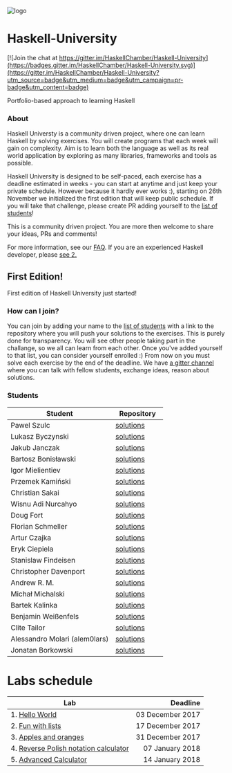 ![logo](hu-logo.jpg)
# Haskell-University
[![Join the chat at https://gitter.im/HaskellChamber/Haskell-University](https://badges.gitter.im/HaskellChamber/Haskell-University.svg)](https://gitter.im/HaskellChamber/Haskell-University?utm_source=badge&utm_medium=badge&utm_campaign=pr-badge&utm_content=badge)

Portfolio-based approach to learning Haskell

### About

Haskell Universty is a community driven project, where one can learn Haskell by solving exercises. You will create programs that each week will gain on complexity.  Aim is to learn both the language as well as its real world application by exploring as many libraries, frameworks and tools as possible.

Haskell University is designed to be self-paced, each exercise has a deadline estimated in weeks - you can start at anytime and just keep your private schedule. However because it hardly ever works :), starting on 26th November we initialized the first edition that will keep public schedule. If you will take that challenge, please create PR adding yourself to the [list of students](#students)!

This is a community driven project. You are more then welcome to share your ideas, PRs and comments!

For more information, see our [FAQ](#faq). If you are an experienced Haskell developer, please [see 2.](#2-im-senior-haskell-developer-can-i-help)

## First Edition!

First edition of Haskell University just started! 

### How can I join?

You can join by adding your name to the [list of students](#students) with a link to the repository where you will push your solutions to the exercises. This is purely done for transparency. You will see other people taking part in the challange, so we all can learn from each other.
Once you've added yourself to that list, you can consider yourself enrolled :) From now on you must solve each exercise by the end of the deadline. We have [a gitter channel](https://gitter.im/HaskellChamber/Haskell-University?utm_source=badge&utm_medium=badge&utm_campaign=pr-badge&utm_content=badge) where you can talk with fellow students, exchange ideas, reason about solutions.

### Students

| Student                 | Repository                                                                       |
| ----------------------  | -------------------------------------------------------------------------------- |
| Pawel Szulc             | [solutions](https://github.com/rabbitonweb/HaskellUniversity-semester1)          |
| Lukasz Byczynski        | [solutions](https://github.com/LukaszByczynski/HaskellUniversity-semester1)      |
| Jakub Janczak           | [solutions](https://github.com/kubek2k/HaskellUniversityExercises)               |
| Bartosz Bonisławski     | [solutions](https://github.com/bbonislawski/HaskellUniversity-semester1)         |
| Igor Mielientiev        | [solutions](https://github.com/mielientiev/Haskell-University-semester1)         |
| Przemek Kamiński        | [solutions](https://github.com/CGenie/HaskellUniversity-semester1)               |
| Christian Sakai         | [solutions](https://github.com/christiansakai/HaskellUniversity-solutions)       |
| Wisnu Adi Nurcahyo      | [solutions](https://github.com/wisn/Haskell-University-Solutions)                |
| Doug Fort               | [solutions](https://github.com/dougfort/Haskell-University-semester1)            |
| Florian Schmeller       | [solutions](https://github.com/fschmllr/HU-Semester1)                            |
| Artur Czajka            | [solutions](https://github.com/tr00per/HaskellUniversity-solutions)              |
| Eryk Ciepiela           | [solutions](https://github.com/erykciepiela/HaskellUniversity-semester1)         |
| Stanislaw Findeisen     | [solutions](https://github.com/sfindeisen/Haskell-University-1)                  |
| Christopher Davenport   | [solutions](https://github.com/ChristopherDavenport/HaskellUniversity-semester1) |
| Andrew R. M.            | [solutions](https://github.com/nixy/haskell-university-solutions)                |
| Michał Michalski        | [solutions](https://github.com/regispl/HaskellUniversity-semester1)              |
| Bartek Kalinka          | [solutions](https://github.com/bartekkalinka/haskell-university-solutions)       |
| Benjamin Weißenfels     | [solutions](https://github.com/pixeldrama/haskell-university-solutions)          |
| Clite Tailor            | [solutions](https://github.com/clitetailor/haskell-university-solutions)         |
| Alessandro Molari (alem0lars) | [solutions](https://github.com/alem0lars/haskell-university-solutions)     |
| Jonatan Borkowski       | [solutions](https://github.com/jborkowski/haskell-university-solutions)          |

# Labs schedule

| Lab                                                                                | Deadline            |
| ---------------------------------------------------------------------------------- | -------------------:|
| 1. [Hello World](Lab001.md)                                                        |    03 December 2017 |
| 2. [Fun with lists](Lab002.md)                                                     |    17 December 2017 |
| 3. [Apples and oranges](Lab003.md)                                                 |    31 December 2017 |
| 4. [Reverse Polish notation calculator](Lab004.md)                                 |    07 January  2018 |
| 5. [Advanced Calculator](Lab005.md)                                                |    14 January  2018 |
